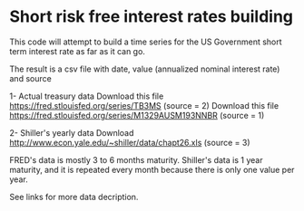 # Short risk free interest rates building
This code will attempt to build a time series for the US Government short term interest rate as far as it can go.

The result is a csv file with date, value (annualized nominal interest rate) and source

1- Actual treasury data 
Download this file https://fred.stlouisfed.org/series/TB3MS  (source = 2)
Download this file https://fred.stlouisfed.org/series/M1329AUSM193NNBR (source = 1)

2- Shiller's yearly data
Download http://www.econ.yale.edu/~shiller/data/chapt26.xls (source = 3)

FRED's data is mostly 3 to 6 months maturity. Shiller's data is 1 year maturity, and it is repeated every month because there is only one value per year.

See links for more data decription.
